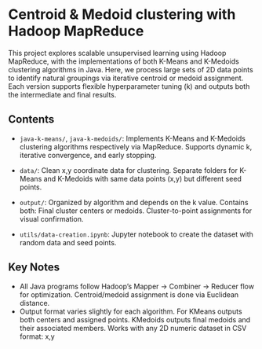 # Centroid & Medoid clustering with Hadoop MapReduce

This project explores scalable unsupervised learning using Hadoop MapReduce, with the implementations of both K-Means and K-Medoids clustering algorithms in Java. Here, we process large sets of 2D data points to identify natural groupings via iterative centroid or medoid assignment. Each version supports flexible hyperparameter tuning (k) and outputs both the intermediate and final results.

## Contents

- `java-k-means/`, `java-k-medoids/`: Implements K-Means and K-Medoids clustering algorithms respectively via MapReduce. Supports dynamic k, iterative convergence, and early stopping.   
  
- `data/`: Clean x,y coordinate data for clustering. Separate folders for K-Means and K-Medoids with same data points (x,y) but different seed points.   
  
- `output/`: Organized by algorithm and depends on the k value. Contains both: Final cluster centers or medoids. Cluster-to-point assignments for visual confirmation.   
  
- `utils/data-creation.ipynb`: Jupyter notebook to create the dataset with random data and seed points.   

## Key Notes

- All Java programs follow Hadoop’s Mapper → Combiner → Reducer flow for optimization. Centroid/medoid assignment is done via Euclidean distance.
- Output format varies slightly for each algorithm. For KMeans outputs both centers and assigned points. KMedoids outputs final medoids and their associated members. Works with any 2D numeric dataset in CSV format: x,y

